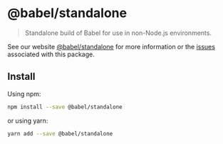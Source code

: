 # @babel/standalone

> Standalone build of Babel for use in non-Node.js environments.

See our website [@babel/standalone](https://babeljs.io/docs/en/next/babel-standalone.html) for more information or the [issues](https://github.com/babel/babel/issues?utf8=%E2%9C%93&q=is%3Aissue+label%3A%22pkg%3A%20standalone%22+is%3Aopen) associated with this package.

## Install

Using npm:

```sh
npm install --save @babel/standalone
```

or using yarn:

```sh
yarn add --save @babel/standalone
```
